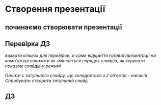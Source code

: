 # Створення презентації

## починаємо створювати презентації

## Перевірка ДЗ 
*визвати  кількох для перевірки, а саме відкриття готової презентації на комп'ютері*
*показати як змінюється порядок слайдів, як керувати показом слайдів у режимі*

*Почати с титульного слайду, що складається з 2 об'єктів - написів*
*Спробувати створити титульний слайд*

## ДЗ
